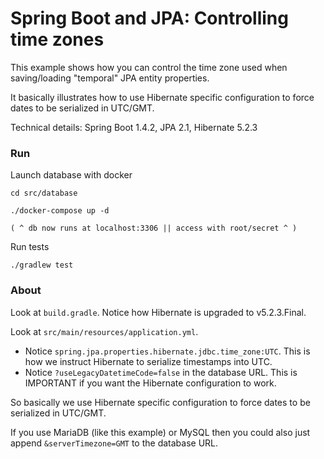 # Spring Boot and JPA: Controlling time zones

This example shows how you can control the time zone used when saving/loading "temporal" JPA entity properties.

It basically illustrates how to use Hibernate specific configuration to force dates to be serialized in UTC/GMT.

Technical details: Spring Boot 1.4.2, JPA 2.1, Hibernate 5.2.3

### Run

Launch database with docker

    cd src/database
    
    ./docker-compose up -d
    
    ( ^ db now runs at localhost:3306 || access with root/secret ^ )
    
Run tests

    ./gradlew test
    
    

### About
    
Look at `build.gradle`. Notice how Hibernate is upgraded to v5.2.3.Final.

Look at `src/main/resources/application.yml`.
 - Notice  `spring.jpa.properties.hibernate.jdbc.time_zone:UTC`. This is how we instruct Hibernate to serialize timestamps into UTC.
 - Notice `?useLegacyDatetimeCode=false` in the database URL. This is IMPORTANT if you want the Hibernate configuration to work.
 
So basically we use Hibernate specific configuration to force dates to be serialized in UTC/GMT. 

If you use MariaDB (like this example) or MySQL then you could also just append `&serverTimezone=GMT` to the database URL.